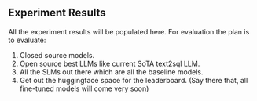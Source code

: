 ## Experiment Results

All the experiment results will be populated here. For evaluation the plan is to evaluate:

1. Closed source models. 
2. Open source best LLMs like current SoTA text2sql LLM.
3. All the SLMs out there which are all the baseline models. 
4. Get out the huggingface space for the leaderboard. (Say there that, all fine-tuned models will come very soon)